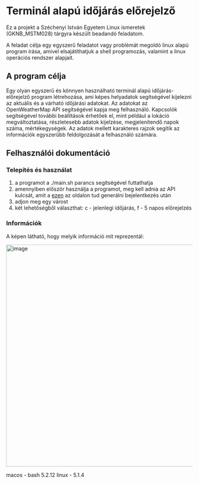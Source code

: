 # Terminál alapú időjárás előrejelző

Ez a projekt a Széchenyi István Egyetem Linux ismeretek (GKNB_MSTM028) tárgyra készült beadandó feladatom.

A feladat célja egy egyszerű feladatot vagy problémát megoldó linux alapú program írása, amivel elsajátíthatjuk a shell programozás, valamint a linux operációs rendszer alapjait.

## A program célja

Egy olyan egyszerű és könnyen használható terminál alapú időjárás-előrejelző program létrehozása, ami képes helyadatok segítségével kijelezni az aktuális és a várható időjárási adatokat. Az adatokat az OpenWeatherMap API segítségével kapja meg felhasználó. Kapcsolók segítségével további beállítások érhetőek el, mint például a lokáció megváltoztatása, részletesebb adatok kijelzése, megjelenítendő napok száma, mértékegységek. Az adatok mellett karakteres rajzok segítik az információk egyszerűbb feldolgozását a felhasználó számára.

## Felhasználói dokumentáció

### Telepítés és használat
1. a programot a ./main.sh parancs segítségével futtathatja
2. amennyiben először használja a programot, meg kell adnia az API kulcsát, amit a [ezen](https://openweathermap.org/api) az oldalon tud generálni bejelentkezés után
3. adjon meg egy várost
4. két lehetőségből választhat: c - jelenlegi időjárás, f - 5 napos előrejelzés

### Információk
A képen látható, hogy melyik információ mit reprezentál:

<img width="600" alt="image" src="https://github.com/arturfriedrich/linux_project/assets/67378210/7f0d13ef-93bb-4156-aa71-b970a1df6af8">



macos - bash 5.2.12
linux - 5.1.4
